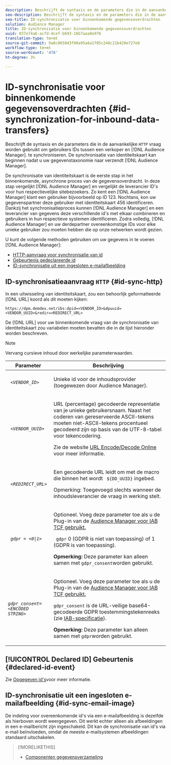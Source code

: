 ```yaml
---
description: Beschrijft de syntaxis en de parameters die in de aanvankelijke vraag van HTTP worden gebruikt om gebruikers IDs tussen een verkoper en een Audience Manager te synchroniseren. De synchronisatie van identiteitskaart kan beginnen nadat u uw gegevenstaxonomie naar Audience Manager verzendt.
seo-description: Beschrijft de syntaxis en de parameters die in de aanvankelijke vraag van HTTP worden gebruikt om gebruikers IDs tussen een verkoper en een Audience Manager te synchroniseren. De synchronisatie van identiteitskaart kan beginnen nadat u uw gegevenstaxonomie naar Audience Manager verzendt.
seo-title: ID-synchronisatie voor binnenkomende gegevensoverdrachten
solution: Audience Manager
title: ID-synchronisatie voor binnenkomende gegevensoverdrachten
uuid: 037e74a6-acfd-4cef-b693-16b7aaa8e976
translation-type: tm+mt
source-git-commit: 9a8c0650d3f00a95a8a1f05c248c21b420e727e0
workflow-type: tm+mt
source-wordcount: '478'
ht-degree: 3%

---
```



# ID-synchronisatie voor binnenkomende gegevensoverdrachten {#id-synchronization-for-inbound-data-transfers}

Beschrijft de syntaxis en de parameters die in de aanvankelijke `HTTP` vraag worden gebruikt om gebruikers IDs tussen een verkoper en [!DNL Audience Manager]. te synchroniseren. De synchronisatie van identiteitskaart kan beginnen nadat u uw gegevenstaxonomie naar verzendt [!DNL Audience Manager].

De synchronisatie van identiteitskaart is de eerste stap in het binnenkomende, asynchrone proces van de gegevensoverdracht. In deze stap vergelijkt [!DNL Audience Manager] en vergelijkt de leverancier ID&#39;s voor hun respectievelijke sitebezoekers. Zo kent een [!DNL Audience Manager] klant een gebruiker bijvoorbeeld op ID 123. Nochtans, kon uw gegevenspartner deze gebruiker met identiteitskaart 456 identificeren. Dankzij het synchronisatieproces kunnen [!DNL Audience Manager] en een leverancier van gegevens deze verschillende id&#39;s met elkaar combineren en gebruikers in hun respectieve systemen identificeren. Zodra volledig, [!DNL Audience Manager] en uw derdepartner overeenkomstige IDs voor elke unieke gebruiker zou moeten hebben die op onze netwerken wordt gezien.

U kunt de volgende methoden gebruiken om uw gegevens in te voeren [!DNL Audience Manager]:

* [HTTP-aanvraag voor synchronisatie van id](../../../integration/sending-audience-data/batch-data-transfer-explained/id-sync-http.md#id-sync-http)
* [Gebeurtenis gedeclareerde id](../../../integration/sending-audience-data/batch-data-transfer-explained/id-sync-http.md#declared-id-event)
* [ID-synchronisatie uit een ingesloten e-mailafbeelding](../../../integration/sending-audience-data/batch-data-transfer-explained/id-sync-http.md#id-sync-email-image)

## ID-synchronisatieaanvraag `HTTP` {#id-sync-http}

In een uitwisseling van identiteitskaart, zou een behoorlijk geformatteerde [!DNL URL] koord als dit moeten kijken:

```
https://dpm.demdex.net/ibs:dpid=<VENDOR_ID>&dpuuid=<VENDOR_UUID>&redir=<REDIRECT_URL>
```

De [!DNL URL] voor uw binnenkomende vraag van de synchronisatie van identiteitskaart zou variabelen moeten bevatten die in de lijst hieronder worden beschreven.

>[!NOTE]
>
>Vervang cursieve inhoud door werkelijke parameterwaarden.

<table id="table_EB9F4246E2A34ABB8ED06EA458EB186F"> 
 <thead> 
  <tr> 
   <th colname="col1" class="entry"> Parameter </th> 
   <th colname="col2" class="entry"> Beschrijving </th> 
  </tr> 
 </thead>
 <tbody> 
  <tr> 
   <td colname="col1"> <code> <i>&lt;VENDOR_ID&gt;</i> </code> </td> 
   <td colname="col2"> <p>Unieke id voor de inhoudsprovider (toegewezen door <span class="keyword"> Audience Manager</span>). </p> </td> 
  </tr> 
  <tr> 
   <td colname="col1"> <code> <i>&lt;VENDOR_UUID&gt;</i> </code> </td> 
   <td colname="col2"> <p>URL (percentage) gecodeerde representatie van je unieke gebruikersnaam. Naast het coderen van gereserveerde ASCII-tekens moeten niet-ASCII-tekens procentueel gecodeerd zijn op basis van de UTF-8-tabel voor tekencodering. </p> <p>Zie de website <a href="https://www.url-encode-decode.com" format="http" scope="external"> URL Encode/Decode Online</a> voor meer informatie. </p> </td> 
  </tr> 
  <tr> 
   <td colname="col1"> <code> <i>&lt;REDIRECT_URL&gt;</i> </code> </td> 
   <td colname="col2"> <p>Een gecodeerde URL leidt om met de macro die binnen het wordt <code> ${DD_UUID}</code> ingebed. </p> <p>Opmerking:  Toegevoegd slechts wanneer de inhoudsleverancier de vraag in werking stelt. </p> </td> 
  </tr> 
  <tr> 
   <td colname="col1"> <code> <i>gdpr = &lt;0|1&gt;</i> </code> </td> 
   <td colname="col2"> <p>Optioneel. Voeg deze parameter toe als u de Plug-in van de <a href="../../../overview/data-security-and-privacy/aam-iab-plugin.md">Audience Manager voor IAB TCF gebruikt.</a></p> <p><code> gdpr</code> 0 (GDPR is niet van toepassing) of 1 (GDPR is van toepassing). </p> <p> <b>Opmerking:</b> Deze parameter kan alleen samen met <code>gdpr_consent</code>worden gebruikt.</p></td> 
  </tr> 
  <tr> 
   <td colname="col1"> <code><i>gdpr_consent=&lt;ENCODED STRING&gt;</i> </code> </td> 
   <td colname="col2"> <p>Optioneel. Voeg deze parameter toe als u de Plug-in van de <a href="../../../overview/data-security-and-privacy/aam-iab-plugin.md">Audience Manager voor IAB TCF gebruikt.</a></p> <p><code>gdpr_consent</code> is de URL-veilige base64-gecodeerde GDPR toestemmingstekenreeks (zie <a href="https://github.com/InteractiveAdvertisingBureau/GDPR-Transparency-and-Consent-Framework/blob/master/URL-based%20Consent%20Passing_%20Framework%20Guidance.md#specifications" format="http" scope="external"> IAB-specificatie</a>). </p> <p> <b>Opmerking:</b> Deze parameter kan alleen samen met <code>gdpr</code>worden gebruikt.</p> </td> 
  </tr> 
 </tbody> 
</table>

## [!UICONTROL Declared ID] Gebeurtenis {#declared-id-event}

Zie [Opgegeven id&#39;s](../../../features/declared-ids.md)voor meer informatie.

## ID-synchronisatie uit een ingesloten e-mailafbeelding {#id-sync-email-image}

De indeling voor overeenkomende id&#39;s via een e-mailafbeelding is dezelfde als hierboven wordt weergegeven. Dit werkt echter alleen als afbeeldingen in een e-mailbericht zijn ingeschakeld. Dit kan de synchronisatie van id&#39;s via e-mail beïnvloeden, omdat de meeste e-mailsystemen afbeeldingen standaard uitschakelen.

>[!MORELIKETHIS]
>
>* [Componenten gegevensverzameling](../../../reference/system-components/components-data-collection.md)

